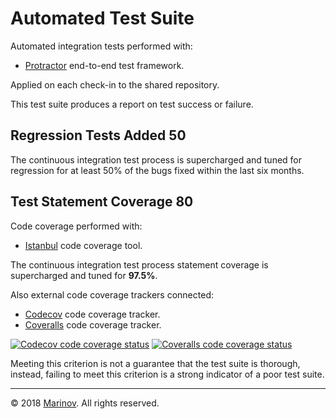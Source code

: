 # Automated Test Suite

Automated integration tests performed with:

* [Protractor](https://www.protractortest.org/ "Protractor") end-to-end test framework.

Applied on each check-in to the shared repository.

This test suite produces a report on test success or failure.

## Regression Tests Added 50

The continuous integration test process is supercharged and tuned for regression for at least 50% of the bugs fixed within the last six months.

## Test Statement Coverage 80

Code coverage performed with:

* [Istanbul](https://istanbul.js.org/ "Istanbul") code coverage tool.

The continuous integration test process statement coverage is supercharged and tuned for **97.5%**.

Also external code coverage trackers connected:

* [Codecov](https://codecov.io/ "Codecov") code coverage tracker.
* [Coveralls](https://coveralls.io "Coveralls") code coverage tracker.

[![Codecov code coverage status](https://codecov.io/gh/Yrkki/cv-generator-fe/branch/master/graph/badge.svg)](https://codecov.io/gh/Yrkki/cv-generator-fe "Codecov code coverage status")
[![Coveralls code coverage status](https://coveralls.io/repos/github/Yrkki/cv-generator-fe/badge.svg?branch=master)](https://coveralls.io/github/Yrkki/cv-generator-fe?branch=master "Coveralls code coverage status")

Meeting this criterion is not a guarantee that the test suite is thorough, instead, failing to meet this criterion is a strong indicator of a poor test suite.

---

© 2018 [Marinov](http://marinov.link "Marinov"). All rights reserved.
